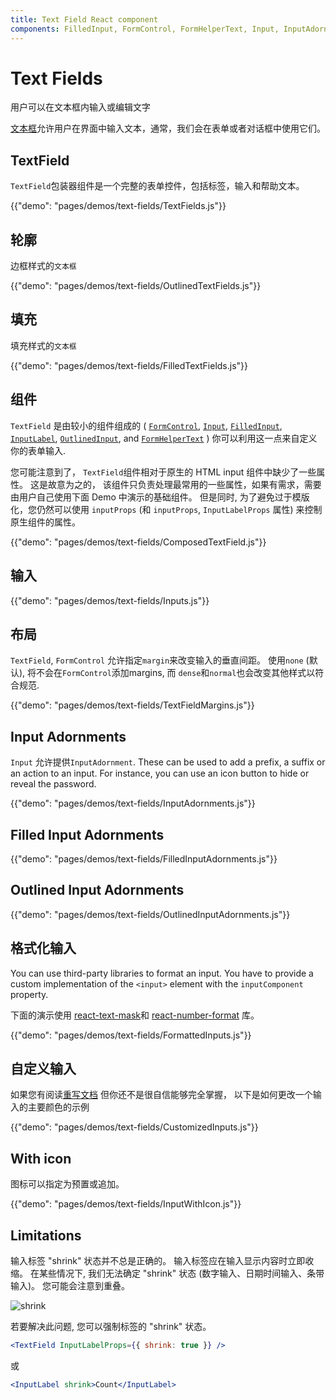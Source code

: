 ```yaml
---
title: Text Field React component
components: FilledInput, FormControl, FormHelperText, Input, InputAdornment, InputBase, InputLabel, OutlinedInput, TextField
---
```

# Text Fields

<p class="description">用户可以在文本框内输入或编辑文字</p>

[文本框](https://material.io/design/components/text-fields.html)允许用户在界面中输入文本，通常，我们会在表单或者对话框中使用它们。

## TextField

` TextField `包装器组件是一个完整的表单控件，包括标签，输入和帮助文本。

{{"demo": "pages/demos/text-fields/TextFields.js"}}

## 轮廓

边框样式的`文本框`

{{"demo": "pages/demos/text-fields/OutlinedTextFields.js"}}

## 填充

填充样式的`文本框`

{{"demo": "pages/demos/text-fields/FilledTextFields.js"}}

## 组件

`TextField` 是由较小的组件组成的 ( [`FormControl`](/api/form-control/), [`Input`](/api/input/), [`FilledInput`](/api/filled-input/), [`InputLabel`](/api/input-label/), [`OutlinedInput`](/api/outlined-input/), and [`FormHelperText`](/api/form-helper-text/) ) 你可以利用这一点来自定义你的表单输入.

您可能注意到了， `TextField`组件相对于原生的 HTML input 组件中缺少了一些属性。 这是故意为之的， 该组件只负责处理最常用的一些属性，如果有需求，需要由用户自己使用下面 Demo 中演示的基础组件。 但是同时, 为了避免过于模版化，您仍然可以使用 `inputProps` (和 `inputProps`, `InputLabelProps` 属性) 来控制原生组件的属性。

{{"demo": "pages/demos/text-fields/ComposedTextField.js"}}

## 输入

{{"demo": "pages/demos/text-fields/Inputs.js"}}

## 布局

`TextField`, `FormControl` 允许指定`margin`来改变输入的垂直间距。 使用`none` (默认), 将不会在`FormControl`添加margins, 而 `dense`和`normal`也会改变其他样式以符合规范.

{{"demo": "pages/demos/text-fields/TextFieldMargins.js"}}

## Input Adornments

`Input` 允许提供`InputAdornment`. These can be used to add a prefix, a suffix or an action to an input. For instance, you can use an icon button to hide or reveal the password.

{{"demo": "pages/demos/text-fields/InputAdornments.js"}}

## Filled Input Adornments

{{"demo": "pages/demos/text-fields/FilledInputAdornments.js"}}

## Outlined Input Adornments

{{"demo": "pages/demos/text-fields/OutlinedInputAdornments.js"}}

## 格式化输入

You can use third-party libraries to format an input. You have to provide a custom implementation of the `<input>` element with the `inputComponent` property.

下面的演示使用 [react-text-mask](https://github.com/text-mask/text-mask)和 [react-number-format](https://github.com/s-yadav/react-number-format) 库。

{{"demo": "pages/demos/text-fields/FormattedInputs.js"}}

## 自定义输入

如果您有阅读[重写文档](/customization/overrides/) 但你还不是很自信能够完全掌握， 以下是如何更改一个输入的主要颜色的示例

{{"demo": "pages/demos/text-fields/CustomizedInputs.js"}}

## With icon

图标可以指定为预置或追加。

{{"demo": "pages/demos/text-fields/InputWithIcon.js"}}

## Limitations

输入标签 "shrink" 状态并不总是正确的。 输入标签应在输入显示内容时立即收缩。 在某些情况下, 我们无法确定 "shrink" 状态 (数字输入、日期时间输入、条带输入)。 您可能会注意到重叠。

![shrink](/static/images/text-fields/shrink.png)

若要解决此问题, 您可以强制标签的 "shrink" 状态。

```jsx
<TextField InputLabelProps={{ shrink: true }} />
```

或

```jsx
<InputLabel shrink>Count</InputLabel>
```